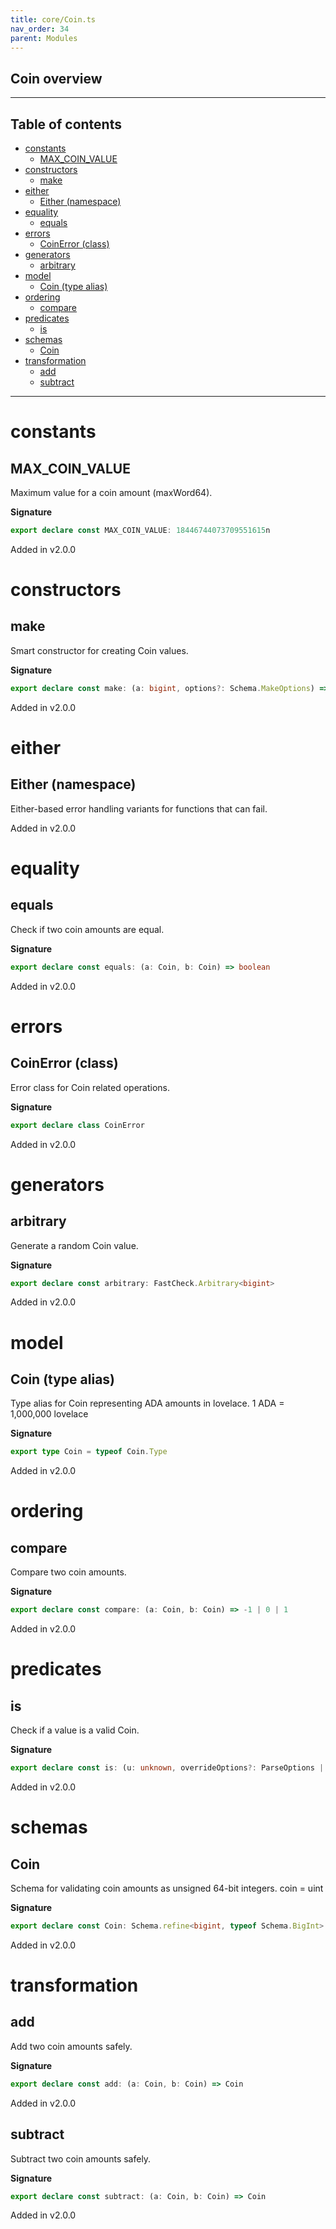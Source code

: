 ```yaml
---
title: core/Coin.ts
nav_order: 34
parent: Modules
---
```


## Coin overview

---

<h2 class="text-delta">Table of contents</h2>

- [constants](#constants)
  - [MAX_COIN_VALUE](#max_coin_value)
- [constructors](#constructors)
  - [make](#make)
- [either](#either)
  - [Either (namespace)](#either-namespace)
- [equality](#equality)
  - [equals](#equals)
- [errors](#errors)
  - [CoinError (class)](#coinerror-class)
- [generators](#generators)
  - [arbitrary](#arbitrary)
- [model](#model)
  - [Coin (type alias)](#coin-type-alias)
- [ordering](#ordering)
  - [compare](#compare)
- [predicates](#predicates)
  - [is](#is)
- [schemas](#schemas)
  - [Coin](#coin)
- [transformation](#transformation)
  - [add](#add)
  - [subtract](#subtract)

---

# constants

## MAX_COIN_VALUE

Maximum value for a coin amount (maxWord64).

**Signature**

```ts
export declare const MAX_COIN_VALUE: 18446744073709551615n
```

Added in v2.0.0

# constructors

## make

Smart constructor for creating Coin values.

**Signature**

```ts
export declare const make: (a: bigint, options?: Schema.MakeOptions) => bigint
```

Added in v2.0.0

# either

## Either (namespace)

Either-based error handling variants for functions that can fail.

Added in v2.0.0

# equality

## equals

Check if two coin amounts are equal.

**Signature**

```ts
export declare const equals: (a: Coin, b: Coin) => boolean
```

Added in v2.0.0

# errors

## CoinError (class)

Error class for Coin related operations.

**Signature**

```ts
export declare class CoinError
```

Added in v2.0.0

# generators

## arbitrary

Generate a random Coin value.

**Signature**

```ts
export declare const arbitrary: FastCheck.Arbitrary<bigint>
```

Added in v2.0.0

# model

## Coin (type alias)

Type alias for Coin representing ADA amounts in lovelace.
1 ADA = 1,000,000 lovelace

**Signature**

```ts
export type Coin = typeof Coin.Type
```

Added in v2.0.0

# ordering

## compare

Compare two coin amounts.

**Signature**

```ts
export declare const compare: (a: Coin, b: Coin) => -1 | 0 | 1
```

Added in v2.0.0

# predicates

## is

Check if a value is a valid Coin.

**Signature**

```ts
export declare const is: (u: unknown, overrideOptions?: ParseOptions | number) => u is bigint
```

Added in v2.0.0

# schemas

## Coin

Schema for validating coin amounts as unsigned 64-bit integers.
coin = uint

**Signature**

```ts
export declare const Coin: Schema.refine<bigint, typeof Schema.BigInt>
```

Added in v2.0.0

# transformation

## add

Add two coin amounts safely.

**Signature**

```ts
export declare const add: (a: Coin, b: Coin) => Coin
```

Added in v2.0.0

## subtract

Subtract two coin amounts safely.

**Signature**

```ts
export declare const subtract: (a: Coin, b: Coin) => Coin
```

Added in v2.0.0
